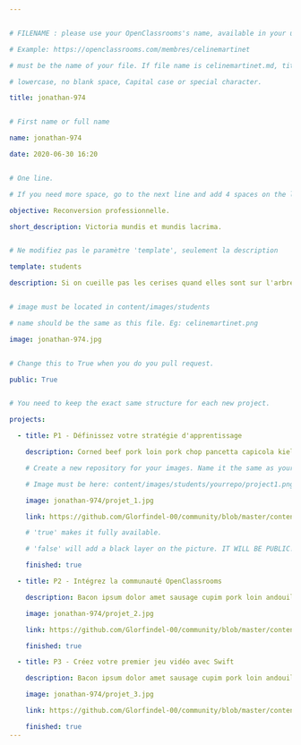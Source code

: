 ```yaml
---


# FILENAME : please use your OpenClassrooms's name, available in your url.

# Example: https://openclassrooms.com/membres/celinemartinet

# must be the name of your file. If file name is celinemartinet.md, title is celinemartinet.

# lowercase, no blank space, Capital case or special character.

title: jonathan-974


# First name or full name

name: jonathan-974

date: 2020-06-30 16:20


# One line.

# If you need more space, go to the next line and add 4 spaces on the left, as in 'description'.

objective: Reconversion professionnelle.

short_description: Victoria mundis et mundis lacrima.


# Ne modifiez pas le paramètre 'template', seulement la description

template: students

description: Si on cueille pas les cerises quand elles sont sur l'arbre, on fera tintin pour le clafoutis. Mais on sera pas plus avancés.


# image must be located in content/images/students

# name should be the same as this file. Eg: celinemartinet.png

image: jonathan-974.jpg


# Change this to True when you do you pull request.

public: True


# You need to keep the exact same structure for each new project.

projects:

  - title: P1 - Définissez votre stratégie d'apprentissage

    description: Corned beef pork loin pork chop pancetta capicola kielbasa fatback tail chuck brisket.

    # Create a new repository for your images. Name it the same as your nickname and profile picture.

    # Image must be here: content/images/students/yourrepo/project1.png

    image: jonathan-974/projet_1.jpg

    link: https://github.com/Glorfindel-00/community/blob/master/content/images/students/jonathan-974/projet_1.jpg

    # 'true' makes it fully available.

    # 'false' will add a black layer on the picture. IT WILL BE PUBLIC!

    finished: true

  - title: P2 - Intégrez la communauté OpenClassrooms

    description: Bacon ipsum dolor amet sausage cupim pork loin andouille t-bone kielbasa tri-tip picanha fatback alcatra chicken chislic.

    image: jonathan-974/projet_2.jpg

    link: https://github.com/Glorfindel-00/community/blob/master/content/images/students/jonathan-974/projet_2.jpg

    finished: true

  - title: P3 - Créez votre premier jeu vidéo avec Swift

    description: Bacon ipsum dolor amet sausage cupim pork loin andouille.

    image: jonathan-974/projet_3.jpg

    link: https://github.com/Glorfindel-00/community/blob/master/content/images/students/jonathan-974/projet_3.jpg

    finished: true
---
```


